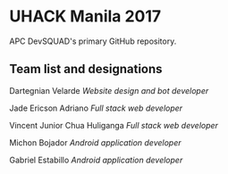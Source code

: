 # UHACK Manila 2017
APC DevSQUAD's primary GitHub repository.

## Team list and designations
Dartegnian Velarde
*Website design and bot developer*

Jade Ericson Adriano
*Full stack web developer*

Vincent Junior Chua Huliganga
*Full stack web developer*

Michon Bojador
*Android application developer*

Gabriel Estabillo
*Android application developer*
